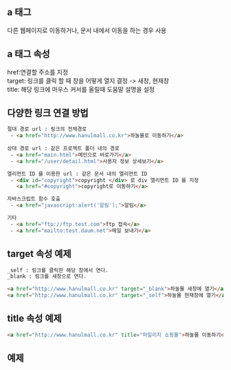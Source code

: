 a 태그
---------------
다른 웹페이지로 이동하거나, 문서 내에서 이동을 하는 경우 사용

a 태그 속성
---------------------
href:연결할 주소를 지정 <br>
target: 링크를 클릭 할 때 창을 어떻게 열지 결정 -> 새창, 현재창 <br> 
title: 해당 링크에 마우스 커서를 올릴때 도움말 설명을 설정 <br>

다양한 링크 연결 방법
--------------------
```html
절대 경로 url : 링크의 전체경로
 - <a href="http://www.hanulmall.co.kr">하눌몰로 이동하기</a>
 
상대 경로 url : 같은 프로젝트 폴더 내의 경로
 - <a href="main.html">메인으로 바로가기</a>
 - <a href="/user/detail.html">사용자 정보 상세보기</a>

엘리먼트 ID 를 이용한 url : 같은 문서 내의 엘리먼트 ID
 - <div id="copyright">copyright </div> 로 div 엘리먼트 ID 를 지정
   <a href="#copyright">copyright로 이동하기</a>

자바스크립트 함수 호출
 - <a href="javascript:alert('알림');">알림</a>

기타
 - <a href="ftp://ftp.test.com">ftp 접속</a>
 - <a href="mailto:test.daum.net">메일 보내기</a>
```

target 속성 예제
------------------
```html
_self : 링크를 클릭한 해당 창에서 연다.
_blank : 링크를 새창으로 연다.

<a href="http://www.hanulmall.co.kr" target="_blank">하눌몰 새창에 열기</a>
<a href="http://www.hanulmall.co.kr" target="_self">하눌몰 현재창에 열기</a>
```

title 속성 예제
---------------------
```html
<a href="http://www.hanulmall.co.kr" title="마일리지 쇼핑몰">하눌몰 이동하기</a>
```
예제 
----------------------
